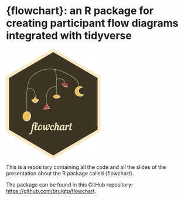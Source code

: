 # {flowchart}: an R package for creating participant flow diagrams integrated with tidyverse

<img src="www/flowchart.png" align="center" height="300" alt="flowchart website" />

This is a repository containing all the code and all the slides of the presentation about the R package called {flowchart}. 

The package can be found in this GitHub repository: https://github.com/bruigtp/flowchart.